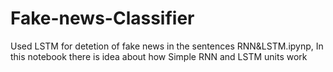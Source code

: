 # Fake-news-Classifier
Used LSTM for detetion of fake news in the sentences
RNN&LSTM.ipynp, In this notebook there is idea about how Simple RNN and LSTM units work
